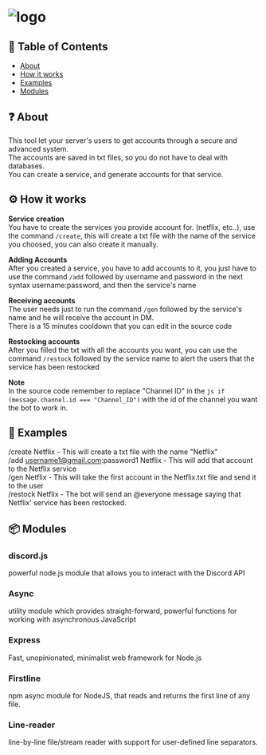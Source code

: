 # ![logo](https://i.imgur.com/aHRDloT.png)
## 🚩 Table of Contents
- [About](#-about)
- [How it works](#-works)
- [Examples](#-examples)
- [Modules](#-modules)


## ❓ About
This tool let your server's users to get accounts through a secure and advanced system.  
The accounts are saved in txt files, so you do not have to deal with databases.  
You can create a service, and generate accounts for that service.  

## ⚙️ How it works
**Service creation**   
You have to create the services you provide account for. (netflix, etc..), use the command `/create`, this will create a txt file
with the name of the service you choosed, you can also create it manually.  
  
**Adding Accounts**  
After you created a service, you have to add accounts to it, you just have to use the command `/add` followed by username and password
in the next syntax username:password, and then the service's name  
  
**Receiving accounts**  
The user needs just to run the command `/gen` followed by the service's name and he will receive the account in DM.  
There is a 15 minutes cooldown that you can edit in the source code  
  
**Restocking accounts**  
After you filled the txt with all the accounts you want, you can use the command `/restock` followed by the service name to alert the users that the service has been restocked  
  
**Note**  
In the source code remember to replace "Channel ID" in the 
```js if (message.channel.id === "Channel_ID")```
with the id of the channel you want the bot to work in.

## 🐾 Examples
/create Netflix - This will create a txt file with the name "Netflix"  
/add username1@gmail.com:password1 Netflix - This will add that account to the Netflix service  
/gen Netflix - This will take the first account in the Netflix.txt file and send it to the user  
/restock Netflix - The bot will send an @everyone message saying that Netflix' service has been restocked.  

## 📦 Modules

### discord.js
powerful node.js module that allows you to interact with the Discord API

### Async
utility module which provides straight-forward, powerful functions for working with asynchronous JavaScript

### Express
Fast, unopinionated, minimalist web framework for Node.js

###  Firstline
npm async module for NodeJS, that reads and returns the first line of any file.

### Line-reader
line-by-line file/stream reader with support for user-defined line separators.
